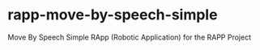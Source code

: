 # rapp-move-by-speech-simple
Move By Speech Simple RApp (Robotic Application) for the RAPP Project 
